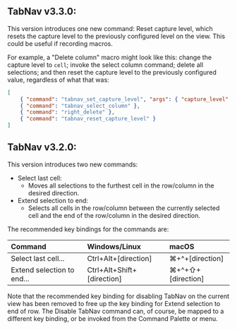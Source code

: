## TabNav v3.3.0:

This version introduces one new command: Reset capture level, which resets the capture level to the previously configured level on the view. This could be useful if recording macros.

For example, a "Delete column" macro might look like this: change the capture level to `cell`; invoke the select column command; delete all selections; and then reset the capture level to the previously configured value, regardless of what that was:

```json
[
    { "command": "tabnav_set_capture_level", "args": { "capture_level": "cell" } },
    { "command": "tabnav_select_column" },
    { "command": "right_delete" },
    { "command": "tabnav_reset_capture_level" }
]
```

## TabNav v3.2.0:

This version introduces two new commands:

* Select last cell:
    - Moves all selections to the furthest cell in the row/column in the desired direction.
* Extend selection to end:
    -  Selects all cells in the row/column between the currently selected cell and the end of the row/column in the desired direction.

The recommended key bindings for the commands are:

| Command                    | Windows/Linux              | macOS             |
|:---------------------------|:---------------------------|:------------------|
| Select last cell...        | Ctrl+Alt+[direction]       | ⌘+^+[direction]   |
| Extend selection to end... | Ctrl+Alt+Shift+[direction] | ⌘+^+⇧+[direction] |

Note that the recommended key binding for disabling TabNav on the current view has been removed to free up the key binding for Extend selection to end of row. The Disable TabNav command can, of course, be mapped to a different key binding, or be invoked from the Command Palette or menu.
